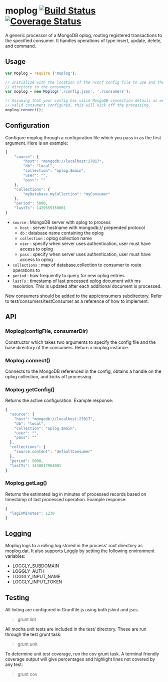 # moplog [![Build Status](https://travis-ci.org/pkalamegham/moplog.svg?branch=master)](https://travis-ci.org/pkalamegham/moplog) [![Coverage Status](https://coveralls.io/repos/pkalamegham/moplog/badge.svg?branch=master)](https://coveralls.io/r/pkalamegham/moplog?branch=master)

A generic processor of a MongoDB oplog, routing registered transactions to the specified consumer. It handles operations of type insert, update, delete, and command.

## Usage

```javascript
var Moplog = require ('moplog');

// Initialize with the location of the nconf config file to use and the 
// directory to the consumers.
var moplog = new Moplog('./config.json', './consumers');

// Assuming that your config has valid MongoDB connection details as well as
// valid consumers configured, this will kick off the processing.
moplog.connect();
```

## Configuration

Configure moplog through a configuration file which you pass in as the first argument.  Here is an example:

```javascript
{
    "source": {
        "host": "mongodb://localhost:27017",
        "db": "local",
        "collection": "oplog.$main",
        "user": "",
        "pass": ""
    },
    "collections": {
        "myDatabase.myCollection": "myConsumer"
    }, 
    "period": 5000,
    "lastTs": 1429559350001
}
```

- `source` : MongoDB server with oplog to process 
  - `host` : server hostname with mongodb:// prepended protocol
  - `db` : database name containing the oplog
  - `collection` : oplog collection name
  - `user` : specify when server uses authentication, user must have access to oplog
  - `pass` : specify when server uses authentication, user must have access to oplog
- `collections` : map of database.collection to consumer to route operations to
- `period` : how frequently to query for new oplog entries
- `lastTs` : timestamp of last processed oplog document with ms resolution. This is updated after each additional document is processed.

New consumers should be added to the app/consumers subdirectory.  Refer to test/consumers/testConsumer as a reference of how to implement.

## API

### Moplog(configFile, consumerDir)

Constructor which takes two arguments to specify the config file and the base directory of the consumers.  Return a moplog instance.

### Moplog.connect()
Connects to the MongoDB referenced in the config, obtains a handle on the oplog collection, and kicks off processing.

### Moplog.getConfig()
Returns the active configuration. Example response:

```javascript
{
  "source": {
    "host": "mongodb://localhost:27017",
    "db": "local",
    "collection": "oplog.$main",
    "user": "",
    "pass": ""
  },
  "collections": {
    "source.content": "defaultConsumer"
  },
  "period": 5000,
  "lastTs": 1430017964001
}
```

### Moplog.getLag()

Returns the estimated lag in minutes of processed records based on timestamp of last processed operation.  Example response:

```javascript
{
  "lagInMinutes": 1230
}
```

## Logging

Moplog logs to a rolling log stored in the process' root directory as moplog.dat.  It also supports Loggly by setting the following environment variables:
- LOGGLY_SUBDOMAIN
- LOGGLY_AUTH
- LOGGLY_INPUT_NAME
- LOGGLY_INPUT_TOKEN

## Testing
All linting are configured in Gruntfile.js using both jshint and jscs.

> grunt lint

All mocha unit tests are included in the test/ directory.  These are run through the test grunt task:

> grunt unit

To determine unit test coverage, run the cov grunt task.  A terminal friendly coverage output will give percentages and highlight lines not covered by any test:

> grunt cov

